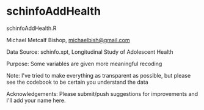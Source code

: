 schinfoAddHealth
================

schinfoAddHealth.R

Michael Metcalf Bishop, michaelbish@gmail.com

Data Source: schinfo.xpt, Longitudinal Study of Adolescent Health

Purpose: Some variables are given more meaningful recoding
         
Note: I've tried to make everything as transparent as possible, but please see
       the codebook to be certain you understand the data
       
Acknowledgements: Please submit/push suggestions for improvements and I'll add your name here.